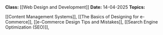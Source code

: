 **Class:** [[Web Design and Development]]
**Date:** 14-04-2025
**Topics:**

[[Content Management Systems]], [[The Basics of Designing for e-Commerce]], [[e-Commerce Design Tips and Mistakes]], [[Search Engine Optimization (SEO)]],

